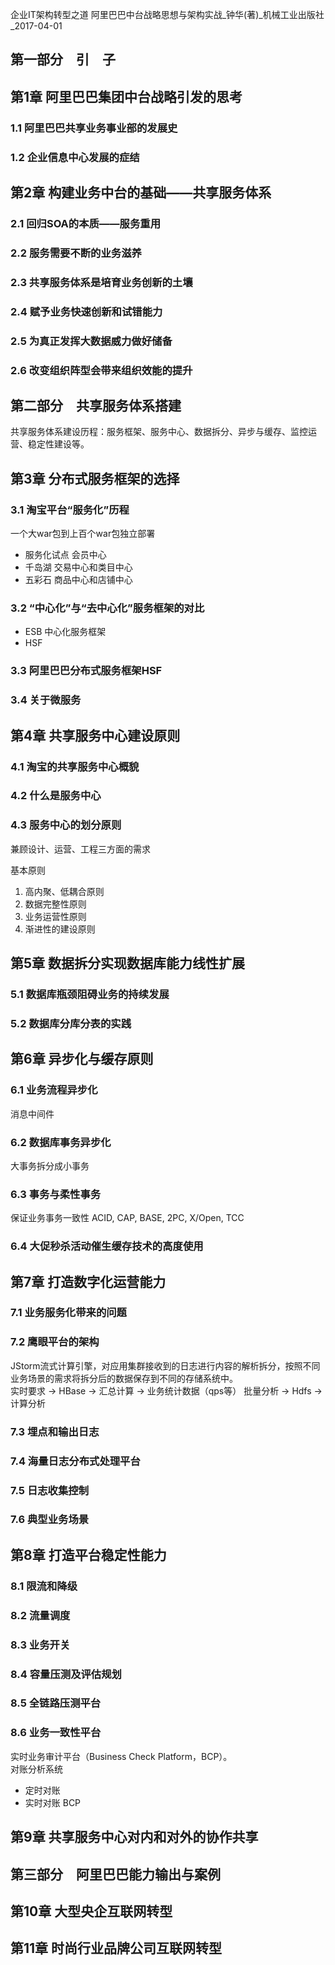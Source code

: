 企业IT架构转型之道  阿里巴巴中台战略思想与架构实战_钟华(著)_机械工业出版社_2017-04-01

## 第一部分　引　子
## 第1章 阿里巴巴集团中台战略引发的思考
### 1.1 阿里巴巴共享业务事业部的发展史
### 1.2 企业信息中心发展的症结

## 第2章 构建业务中台的基础——共享服务体系
### 2.1 回归SOA的本质——服务重用
### 2.2 服务需要不断的业务滋养
### 2.3 共享服务体系是培育业务创新的土壤
### 2.4 赋予业务快速创新和试错能力
### 2.5 为真正发挥大数据威力做好储备
### 2.6 改变组织阵型会带来组织效能的提升

## 第二部分　共享服务体系搭建
共享服务体系建设历程：服务框架、服务中心、数据拆分、异步与缓存、监控运营、稳定性建设等。
## 第3章 分布式服务框架的选择
### 3.1 淘宝平台“服务化”历程
一个大war包到上百个war包独立部署
* 服务化试点 会员中心 
* 千岛湖 交易中心和类目中心
* 五彩石 商品中心和店铺中心
### 3.2 “中心化”与“去中心化”服务框架的对比
* ESB 中心化服务框架 
* HSF
### 3.3 阿里巴巴分布式服务框架HSF
### 3.4 关于微服务

## 第4章 共享服务中心建设原则
### 4.1 淘宝的共享服务中心概貌
### 4.2 什么是服务中心
### 4.3 服务中心的划分原则
兼顾设计、运营、工程三方面的需求

基本原则
1. 高内聚、低耦合原则
2. 数据完整性原则
3. 业务运营性原则
4. 渐进性的建设原则

## 第5章 数据拆分实现数据库能力线性扩展
### 5.1 数据库瓶颈阻碍业务的持续发展
### 5.2 数据库分库分表的实践

## 第6章 异步化与缓存原则
### 6.1 业务流程异步化
消息中间件
### 6.2 数据库事务异步化
大事务拆分成小事务
### 6.3 事务与柔性事务
保证业务事务一致性
ACID, CAP, BASE, 2PC, X/Open, TCC
### 6.4 大促秒杀活动催生缓存技术的高度使用

## 第7章 打造数字化运营能力
### 7.1 业务服务化带来的问题
### 7.2 鹰眼平台的架构
JStorm流式计算引擎，对应用集群接收到的日志进行内容的解析拆分，按照不同业务场景的需求将拆分后的数据保存到不同的存储系统中。<br/>
实时要求 -> HBase -> 汇总计算 -> 业务统计数据（qps等）
批量分析 -> Hdfs -> 计算分析

### 7.3 埋点和输出日志
### 7.4 海量日志分布式处理平台
### 7.5 日志收集控制
### 7.6 典型业务场景

## 第8章 打造平台稳定性能力
### 8.1 限流和降级
### 8.2 流量调度
### 8.3 业务开关
### 8.4 容量压测及评估规划
### 8.5 全链路压测平台
### 8.6 业务一致性平台
实时业务审计平台（Business Check Platform，BCP）。<br/>
对账分析系统
* 定时对账
* 实时对账 BCP
## 第9章 共享服务中心对内和对外的协作共享

## 第三部分　阿里巴巴能力输出与案例
## 第10章 大型央企互联网转型
## 第11章 时尚行业品牌公司互联网转型